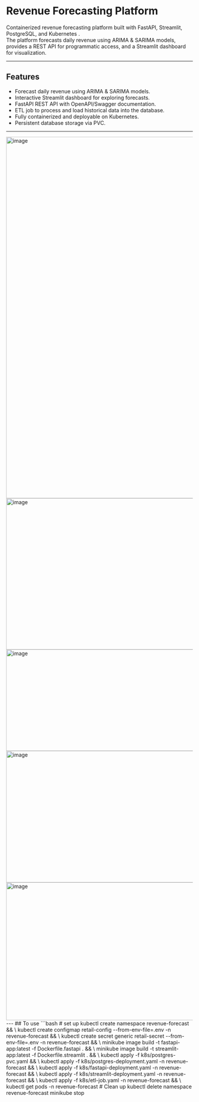 # Revenue Forecasting Platform

Containerized revenue forecasting platform built with FastAPI, Streamlit, PostgreSQL, and Kubernetes .  
The platform forecasts daily revenue using ARIMA & SARIMA models, provides a REST API for programmatic access, and a Streamlit dashboard for visualization.

---

## Features

- Forecast daily revenue using ARIMA & SARIMA models.
- Interactive Streamlit dashboard for exploring forecasts.
- FastAPI REST API with OpenAPI/Swagger documentation.
- ETL job to process and load historical data into the database.
- Fully containerized and deployable on Kubernetes.
- Persistent database storage via PVC.

---
<img width="1905" height="973" alt="image" src="https://github.com/user-attachments/assets/b0c245ee-33c4-4656-9f95-e0a6602d255b" />
<img width="760" height="407" alt="image" src="https://github.com/user-attachments/assets/0d5baf15-f99e-4199-ae70-670c17854d15" />
<img width="740" height="273" alt="image" src="https://github.com/user-attachments/assets/7a62853c-879e-4388-ae7b-cb9e24d5adeb" />
<img width="731" height="354" alt="image" src="https://github.com/user-attachments/assets/59558817-ea39-4a17-8dd3-ff05d1a20ec0" />
<img width="737" height="371" alt="image" src="https://github.com/user-attachments/assets/94caa49b-857e-4306-ba45-dc2ea0261f4b" />
---
## To use
```bash
# set up
kubectl create namespace revenue-forecast && \
kubectl create configmap retail-config --from-env-file=.env -n revenue-forecast && \
kubectl create secret generic retail-secret --from-env-file=.env -n revenue-forecast && \
minikube image build -t fastapi-app:latest -f Dockerfile.fastapi . && \
minikube image build -t streamlit-app:latest -f Dockerfile.streamlit . && \
kubectl apply -f k8s/postgres-pvc.yaml && \
kubectl apply -f k8s/postgres-deployment.yaml -n revenue-forecast && \
kubectl apply -f k8s/fastapi-deployment.yaml -n revenue-forecast && \
kubectl apply -f k8s/streamlit-deployment.yaml -n revenue-forecast && \
kubectl apply -f k8s/etl-job.yaml -n revenue-forecast && \
kubectl get pods -n revenue-forecast
# Clean up
kubectl delete namespace revenue-forecast
minikube stop
